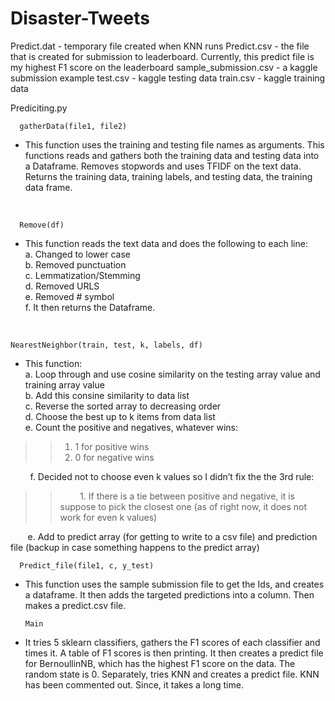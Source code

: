 # Disaster-Tweets
Predict.dat - temporary file created when KNN runs
Predict.csv - the file that is created for submission to leaderboard. Currently, this predict file is my highest F1 score on the leaderboard
sample_submission.csv - a kaggle submission example
test.csv - kaggle testing data
train.csv - kaggle training data


Prediciting.py

      gatherData(file1, file2) 
- This function uses the training and testing file names as arguments. This functions reads and gathers both the training data and testing data into a Dataframe. Removes stopwords and uses TFIDF on the text data. Returns the training data, training labels, and testing data, the training data frame. 
<br>
      
      Remove(df) 
- This function reads the text data and does the following to each line:  <br>
a.	Changed to lower case <br>
b.	Removed punctuation <br>
c.	Lemmatization/Stemming <br>
d.	Removed URLS <br>
e.	Removed # symbol <br>
f.  It then returns the Dataframe. <br>
<br>

    NearestNeighbor(train, test, k, labels, df) 
- This function: <br>
a.	Loop through and use cosine similarity on the testing array value and training array value <br>
b.	Add this consine similarity to data list <br>
c.	Reverse the sorted array to decreasing order <br>
d.	Choose the best up to k items from data list <br>
e.   Count the positive and negatives, whatever wins: <br>
>>1. 1 for positive wins <br>
>>2. 0 for negative wins <br>

&nbsp; &nbsp; &nbsp; &nbsp; f.  Decided not to choose even k values so I didn’t fix the the 3rd rule: <br>
>> &nbsp; &nbsp; &nbsp; &nbsp; 	1. If there is a tie between positive and negative, it is suppose to pick the closest one (as of right now, it does not work for even k values) <br>

&nbsp; &nbsp; &nbsp; &nbsp;e.	Add to predict array (for getting to write to a csv file) and prediction file (backup in case something happens to the predict array) <br>

      Predict_file(file1, c, y_test) 
- This function uses the sample submission file to get the Ids, and creates a dataframe. It then adds the targeted predictions into a column. Then makes a predict.csv file.

      Main 
- It tries 5 sklearn classifiers, gathers the F1 scores of each classifier and times it. A table of F1 scores is then printing. It then creates a predict file for BernoullinNB, which has the highest F1 score on the data. The random state is 0. Separately, tries KNN and creates a predict file. KNN has been commented out. Since, it takes a long time. 
